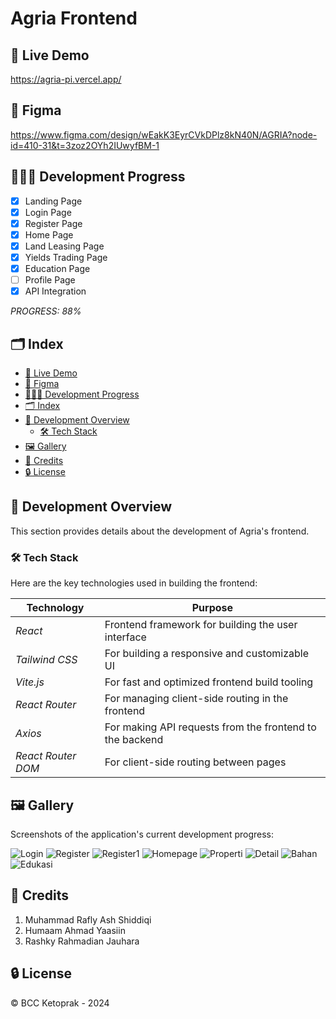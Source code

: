 # Agria Frontend

## 📌 Live Demo

https://agria-pi.vercel.app/

## 🧩 Figma

https://www.figma.com/design/wEakK3EyrCVkDPlz8kN40N/AGRIA?node-id=410-31&t=3zoz2OYh2IUwyfBM-1

## 🏃‍♂️‍➡️ Development Progress

- [x] Landing Page
- [x] Login Page
- [x] Register Page
- [x] Home Page
- [x] Land Leasing Page
- [x] Yields Trading Page
- [x] Education Page
- [ ] Profile Page
- [x] API Integration

*PROGRESS: 88%*

## 🗂 Index

- [📌 Live Demo](#-live-demo)
- [🧩 Figma](#-figma)
- [🏃‍♂️‍➡️ Development Progress](#-development-progress)
- [🗂 Index](#-index)
- [🔧 Development Overview](#-development-overview)
  - [🛠 Tech Stack](#-tech-stack)
- [🖼 Gallery](#-gallery)
- [🌟 Credits](#-credits)
- [🔒 License](#-license)

## 🔧 Development Overview

This section provides details about the development of Agria's frontend.

### 🛠 Tech Stack

Here are the key technologies used in building the frontend:

| Technology             | Purpose                                                    |
|------------------------|------------------------------------------------------------|
| *React*                | Frontend framework for building the user interface         |
| *Tailwind CSS*         | For building a responsive and customizable UI              |
| *Vite.js*              | For fast and optimized frontend build tooling              |
| *React Router*         | For managing client-side routing in the frontend           |
| *Axios*                | For making API requests from the frontend to the backend   |
| *React Router DOM*     | For client-side routing between pages                      |

## 🖼 Gallery

Screenshots of the application's current development progress:

![Login](assets/Login.png)
![Register](assets/Register.png)
![Register1](assets/Register1.png)
![Homepage](assets/Homepage.png)
![Properti](assets/Properti.png)
![Detail](assets/Detail.png)
![Bahan](assets/Bahan.png)
![Edukasi](assets/Edukasi.png)

## 🌟 Credits

1. Muhammad Rafly Ash Shiddiqi
2. Humaam Ahmad Yaasiin
3. Rashky Rahmadian Jauhara

## 🔒 License

© BCC Ketoprak - 2024